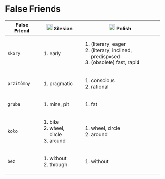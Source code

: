 # False Friends

| False Friend | <img src="https://github.com/user-attachments/assets/2fa8fccb-92f7-4af2-8f83-3e14124518ad" width="20" /> Silesian | <img src="https://github.com/user-attachments/assets/a3ae44c4-2a03-4ab3-ad17-0df3accb5d82" width="20" /> Polish |
| ---------- | -------- | ------ |
| `skory` | <ol><li>early</li></ol> | <ol><li>(literary) eager</li><li>(literary) inclined, predisposed</li><li>(obsolete) fast, rapid</li></ol> |
| `przitōmny` | <ol><li>pragmatic</li></ol> | <ol><li>conscious</li><li>rational</li></ol> |
| `gruba` | <ol><li>mine, pit</li></ol> | <ol><li>fat</li></ol> |
| `koło` | <ol><li>bike</li><li>wheel, circle</li><li>around</li></ol> | <ol><li>wheel, circle</li><li>around</li></ol> |
| `bez` | <ol><li>without</li><li>through</li></ol> | <ol><li>without</li></ol> |
